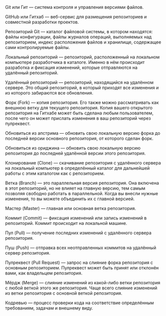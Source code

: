 Git или Гит — система контроля и управления версиями файлов.

GitHub или Гитхаб — веб-сервис для размещения репозиториев и совместной разработки проектов.

Репозиторий Git — каталог файловой системы, в котором находятся: файлы конфигурации, файлы журналов операций, выполняемых над репозиторием, индекс расположения файлов и хранилище, содержащее сами контролируемые файлы.

Локальный репозиторий — репозиторий, расположенный на локальном компьютере разработчика в каталоге. Именно в нём происходит разработка и фиксация изменений, которые отправляются на удалённый репозиторий.

Удалённый репозиторий — репозиторий, находящийся на удалённом сервере. Это общий репозиторий, в который приходят все изменения и из которого забираются все обновления.

Форк (Fork) — копия репозитория. Его также можно рассматривать как внешнюю ветку для текущего репозитория. Копия вашего открытого репозитория на Гитхабе может быть сделана любым пользователем, после чего он может прислать изменения в ваш репозиторий через пулреквест.

Обновиться из апстрима — обновить свою локальную версию форка до последней версии основного репозитория, от которого сделан форк.

Обновиться из ориджина — обновить свою локальную версию репозитория до последней удалённой версии этого репозитория.

Клонирование (Clone) — скачивание репозитория с удалённого сервера на локальный компьютер в определённый каталог для дальнейшей работы с этим каталогом как с репозиторием.

Ветка (Branch) — это параллельная версия репозитория. Она включена в этот репозиторий, но не влияет на главную версию, тем самым позволяя свободно работать в параллельной. Когда вы внесли нужные изменения, то вы можете объединить их с главной версией.

Мастер (Master) — главная или основная ветка репозитория.

Коммит (Commit) — фиксация изменений или запись изменений в репозиторий. Коммит происходит на локальной машине.

Пул (Pull) — получение последних изменений с удалённого сервера репозитория.

Пуш (Push) — отправка всех неотправленных коммитов на удалённый сервер репозитория.

Пулреквест (Pull Request) — запрос на слияние форка репозитория с основным репозиторием. Пулреквест может быть принят или отклонён вами, как владельцем репозитория.

Мёрдж (Merge) — слияние изменений из какой-либо ветки репозитория с любой веткой этого же репозитория. Чаще всего слияние изменений из ветки репозитория с основной веткой репозитория.

Кодревью — процесс проверки кода на соответствие определённым требованиям, задачам и внешнему виду.
